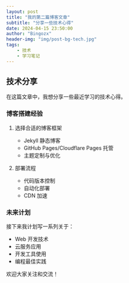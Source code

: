 ```yaml
---
layout: post
title: "我的第二篇博客文章"
subtitle: "分享一些技术心得"
date: 2024-04-15 23:50:00
author: "Bingozx"
header-img: "img/post-bg-tech.jpg"
tags:
    - 技术
    - 学习笔记
---
```


## 技术分享

在这篇文章中，我想分享一些最近学习的技术心得。

### 博客搭建经验

1. 选择合适的博客框架
   - Jekyll 静态博客
   - GitHub Pages/Cloudflare Pages 托管
   - 主题定制与优化

2. 部署流程
   - 代码版本控制
   - 自动化部署
   - CDN 加速

### 未来计划

接下来我计划写一系列关于：
- Web 开发技术
- 云服务应用
- 开发工具使用
- 编程最佳实践

欢迎大家关注和交流！ 